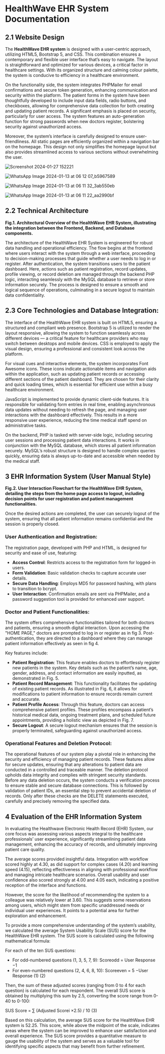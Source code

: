 # HealthWave EHR System Documentation

## 2.1 Website Design

The **HealthWave EHR system** is designed with a user-centric approach, utilizing HTML5, Bootstrap 5, and CSS. This combination ensures a contemporary and flexible user interface that’s easy to navigate. The layout is straightforward and optimized for various devices, a critical factor in healthcare settings. With its organized structure and calming colour palette, the system is conducive to efficiency in a healthcare environment.

On the functionality side, the system integrates PHPMailer for email confirmations and secure token generation, enhancing communication and security within the platform. The patient forms in the system have been thoughtfully developed to include input data fields, radio buttons, and checkboxes, allowing for comprehensive data collection for both creating and updating patient records. A significant emphasis is placed on security, particularly for user access. The system features an auto-generation function for strong passwords when new doctors register, bolstering security against unauthorized access.

Moreover, the system’s interface is carefully designed to ensure user-friendliness. All static pages are efficiently organized within a navigation bar on the homepage. This design not only simplifies the homepage layout but also provides streamlined access to various sections without overwhelming the user.


![Screenshot 2024-01-27 152221](https://github.com/PrincepaulIzuogu/HEALTHWAVEPROJECTFOLDER/assets/123191250/5c359e0b-f27f-4c9e-83b8-d277f73f2a65)


![WhatsApp Image 2024-01-13 at 06 12 07_b5967589](https://github.com/PrincepaulIzuogu/HEALTHWAVEPROJECTFOLDER/assets/123191250/ad71331a-d97e-4d48-a129-8a2e1fd13716)

![WhatsApp Image 2024-01-13 at 06 11 32_3ab550eb](https://github.com/PrincepaulIzuogu/HEALTHWAVEPROJECTFOLDER/assets/123191250/52e09319-e33a-49b5-940c-9f3856b4f50e)


![WhatsApp Image 2024-01-13 at 06 11 22_aa2990bf](https://github.com/PrincepaulIzuogu/HEALTHWAVEPROJECTFOLDER/assets/123191250/a2ca05b2-1d77-4757-bae6-069e84ec29a0)


## 2.2 Technical Architecture

**Fig.1. Architectural Overview of the HealthWave EHR System, illustrating the integration between the Frontend, Backend, and Database components.**

The architecture of the HealthWave EHR System is engineered for robust data handling and operational efficiency. The flow begins at the frontend where users interact with the system through a web interface, proceeding to decision-making processes that guide whether a user needs to log in or register. After authentication, the system transitions users to the patient dashboard. Here, actions such as patient registration, record updates, profile viewing, or record deletion are managed through the backend PHP logic, interacting seamlessly with the MySQL database to retrieve or store information securely. The process is designed to ensure a smooth and logical sequence of operations, culminating in a secure logout to maintain data confidentiality.

## 2.3 Core Technologies and Database Integration:

The interface of the HealthWave EHR system is built on HTML5, ensuring a structured and compliant web presence. Bootstrap 5 is utilized to render the layout responsive, allowing the system to function seamlessly across different devices — a critical feature for healthcare providers who may switch between desktops and mobile devices. CSS is employed to apply the visual design, ensuring a professional and consistent look across the platform.

For visual cues and interactive elements, the system incorporates Font Awesome icons. These icons indicate actionable items and navigation aids within the application, such as updating patient records or accessing different sections of the patient dashboard. They are chosen for their clarity and quick loading times, which is essential for efficient use within a busy healthcare environment.

JavaScript is implemented to provide dynamic client-side features. It is responsible for validating form entries in real time, enabling asynchronous data updates without needing to refresh the page, and managing user interactions with the dashboard effectively. This results in a more responsive user experience, reducing the time medical staff spend on administrative tasks.

On the backend, PHP is tasked with server-side logic, including securing user sessions and processing patient data interactions. It works in conjunction with the MySQL database, which stores all patient information securely. MySQL’s robust structure is designed to handle complex queries quickly, ensuring data is always up-to-date and accessible when needed by the medical staff.

## 3 EHR Information System (User Manual Style)

**Fig.2. User Interaction Flowchart for the HealthWave EHR System, detailing the steps from the home page access to logout, including decision points for user registration and patient management functionalities.**

Once the desired actions are completed, the user can securely logout of the system, ensuring that all patient information remains confidential and the session is properly closed.

### User Authentication and Registration:

The registration page, developed with PHP and HTML, is designed for security and ease of use, featuring:

- **Access Control**: Restricts access to the registration form for logged-in users.
- **Form Validation**: Basic validation checks to capture accurate user details.
- **Secure Data Handling**: Employs MD5 for password hashing, with plans to transition to bcrypt.
- **User Interaction**: Confirmation emails are sent via PHPMailer, and a password suggestion tool is provided for enhanced user support.

### Doctor and Patient Functionalities:

The system offers comprehensive functionalities tailored for both doctors and patients, ensuring a smooth digital interaction. Upon accessing the "HOME PAGE," doctors are prompted to log in or register as in fig 3. Post-authentication, they are directed to a dashboard where they can manage patient information effectively as seen in fig 4.

Key features include:

- **Patient Registration**: This feature enables doctors to effortlessly register new patients in the system. Key details such as the patient’s name, age, gender, address, and contact information are easily inputted, as demonstrated in Fig. 5.
- **Patient Record Management**: This functionality facilitates the updating of existing patient records. As illustrated in Fig. 6, it allows for modifications to patient information to ensure records remain current and accurate.
- **Patient Profile Access**: Through this feature, doctors can access comprehensive patient profiles. These profiles encompass a patient’s historical medical data, ongoing treatment plans, and scheduled future appointments, providing a holistic view as depicted in Fig. 7.
- **Secure Logout**: A secure logout mechanism ensures that the session is properly terminated, safeguarding against unauthorized access.

### Operational Features and Deletion Protocol:

The operational features of our system play a pivotal role in enhancing the security and efficiency of managing patient records. These features allow for secure updates, ensuring that any alterations to patient data are conducted in a controlled and traceable manner. The deletion protocol upholds data integrity and complies with stringent security standards. Before any data deletion occurs, the system conducts a verification process to ensure stable and secure database connections. This is followed by validation of patient IDs, an essential step to prevent accidental deletion of records. Only after these checks are the DELETE statements executed, carefully and precisely removing the specified data.

## 4 Evaluation of the EHR Information System

In evaluating the Healthwave Electronic Health Record (EHR) System, our core focus was assessing various aspects integral to the healthcare professionals’ user experience, significantly streamlining patient data management, enhancing the accuracy of records, and ultimately improving patient care quality.

The average scores provided insightful data. Integration with workflow scored highly at 4.30, as did support for complex cases (4.20) and learning speed (4.15), reflecting effectiveness in aligning with professional workflow and managing intricate healthcare scenarios. Overall usability and user confidence also scored strongly at 4.00 and 4.05 each, indicating a positive reception of the interface and functions.

However, the score for the likelihood of recommending the system to a colleague was relatively lower at 3.60. This suggests some reservations among users, which might stem from specific unaddressed needs or individual user experiences. It points to a potential area for further exploration and enhancement.

To provide a more comprehensive understanding of the system’s usability, we calculated the average System Usability Scale (SUS) score for the HealthWave EHR system. The SUS score is calculated using the following mathematical formula:

For each of the ten SUS questions:

- For odd-numbered questions (1, 3, 5, 7, 9): Scoreodd = User Response −1
- For even-numbered questions (2, 4, 6, 8, 10): Scoreeven = 5 −User Response (1) (2)

Then, the sum of these adjusted scores (ranging from 0 to 4 for each question) is calculated for each respondent. The overall SUS score is obtained by multiplying this sum by 2.5, converting the score range from 0-40 to 0-100:

SUS Score = ∑ (Adjusted Scorei ×2.5) / 10 (3)

Based on this calculation, the average SUS score for the HealthWave EHR system is 52.25. This score, while above the midpoint of the scale, indicates areas where the system can be improved to enhance user satisfaction and overall experience. The SUS score provides a quantitative measure to gauge the usability of the system and serves as a valuable tool for identifying specific aspects that may benefit from further refinement.
